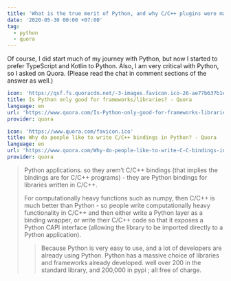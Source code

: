 ```yaml
---
title: 'What is the true merit of Python, and why C/C++ plugins were made for it?'
date: '2020-05-30 00:00 +07:00'
tag:
  - python
  - quora
---
```


Of course, I did start much of my journey with Python, but now I started to prefer TypeScript and Kotlin to Python. Also, I am very critical with Python, so I asked on Quora. (Please read the chat in comment sections of the answer as well.)

<!-- excerpt_separator -->

```yaml link
icon: 'https://qsf.fs.quoracdn.net/-3-images.favicon.ico-26-ae77b637b1e7ed2c.ico'
title: Is Python only good for frameworks/libraries? - Quora
language: en
url: 'https://www.quora.com/Is-Python-only-good-for-frameworks-libraries'
provider: quora
```

```yaml link
icon: 'https://www.quora.com/favicon.ico'
title: Why do people like to write C/C++ bindings in Python? - Quora
language: en
url: 'https://www.quora.com/Why-do-people-like-to-write-C-C-bindings-in-Python'
provider: quora
```

> Python applications. so they arem’t C/C++ bindings (that implies the bindings are for C/C++ programs) - they are Python bindings for libraries written in C/C++.
>
> For computationally heavy functions such as numpy, then C/C++ is much better than Python - so people write computationally heavy functionality in C/C++ and then either write a Python layer as a binding wrapper, or write their C/C++ code so that it exposes a Python CAPI interface (allowing the library to be imported directly to a Python application).
>
> > Because Python is very easy to use, and a lot of developers are already using Python. Python has a massive choice of libraries and frameworks already developed. well over 200 in the standard library, and 200,000 in pypi ; all free of charge.
